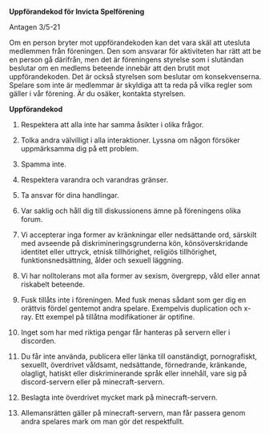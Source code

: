 **Uppförandekod för Invicta Spelförening**

Antagen 3/5-21

Om en person bryter mot uppförandekoden kan det vara skäl att utesluta medlemmen från föreningen. Den som ansvarar för aktiviteten har rätt att be en person gå därifrån, men det är föreningens styrelse som i slutändan beslutar om en medlems beteende innebär att den brutit mot uppförandekoden. Det är också styrelsen som beslutar om konsekvenserna. Spelare som inte är medlemmar är skyldiga att ta reda på vilka regler som gäller i vår förening. Är du osäker, kontakta styrelsen.

**Uppförandekod**

1. Respektera att alla inte har samma åsikter i olika frågor.

2. Tolka andra välvilligt i alla interaktioner. Lyssna om någon försöker uppmärksamma dig på ett problem.

3. Spamma inte.

4. Respektera varandra och varandras gränser.

5. Ta ansvar för dina handlingar.

6. Var saklig och håll dig till diskussionens ämne på föreningens olika forum.

7. Vi accepterar inga former av kränkningar eller nedsättande ord, särskilt med avseende på diskrimineringsgrunderna kön, könsöverskridande identitet eller uttryck, etnisk tillhörighet, religiös tillhörighet, funktionsnedsättning, ålder och sexuell läggning.

8. Vi har nolltolerans mot alla former av sexism, övergrepp, våld eller annat riskabelt beteende.

9. Fusk tillåts inte i föreningen. Med fusk menas sådant som ger dig en orättvis fördel gentemot andra spelare. Exempelvis duplication och x-ray. Ett exempel på tillåtna modifikationer är optifine.

10. Inget som har med riktiga pengar får hanteras på servern eller i discorden.

11. Du får inte använda, publicera eller länka till oanständigt, pornografiskt, sexuellt, överdrivet våldsamt, nedsättande, förnedrande, kränkande, olagligt, hatiskt eller diskriminerande språk eller innehåll, vare sig på discord-servern eller på minecraft-servern.

12. Beslagta inte överdrivet mycket mark på minecraft-servern.

13. Allemansrätten gäller på minecraft-servern, man får passera genom andra spelares mark om man gör det respektfullt.
